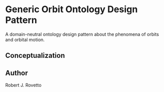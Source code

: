 # Generic Orbit Ontology Design Pattern  
A domain-neutral ontology design pattern about the phenomena of orbits and orbital motion.

## Conceptualization


## Author
Robert J. Rovetto
